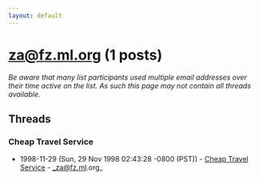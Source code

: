```yaml
---
layout: default
---
```


# za@fz.ml.org (1 posts)

_Be aware that many list participants used multiple email addresses over their time active on the list. As such this page may not contain all threads available._

## Threads

### Cheap Travel Service
+ 1998-11-29 (Sun, 29 Nov 1998 02:43:28 -0800 (PST)) - [Cheap Travel Service](/archive/1998/11/848749336e36d2f124e1a1ca4face7031084a8567d316c9fe9a4b4189e42041b) - _za@fz.ml.org_


